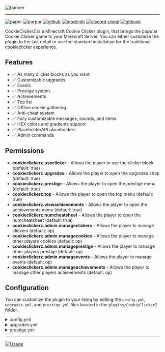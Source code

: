 ![banner](https://file.strassburger.dev/ccz_banner_round.png)

---
![paper](https://cdn.jsdelivr.net/npm/@intergrav/devins-badges@3/assets/compact/supported/paper_vector.svg)
![purpur](https://cdn.jsdelivr.net/npm/@intergrav/devins-badges@3/assets/compact/supported/purpur_vector.svg)
[![github](https://cdn.jsdelivr.net/npm/@intergrav/devins-badges@3/assets/compact/available/github_vector.svg)](https://github.com/ZetaPlugins/CookieClickerZ)
[![modrinth](https://cdn.jsdelivr.net/npm/@intergrav/devins-badges@3/assets/compact/available/modrinth_vector.svg)](https://modrinth.com/project/cookieclickerz)
[![discord-plural](https://cdn.jsdelivr.net/npm/@intergrav/devins-badges@3/assets/compact/social/discord-plural_vector.svg)](https://strassburger.org/discord)
[![gitbook](https://cdn.jsdelivr.net/npm/@intergrav/devins-badges@3/assets/compact/documentation/gitbook_vector.svg)](https://docs.zetaplugins.com/cookieclickerz)

CookieClickerZ is a Minecraft Cookie Clicker plugin, that brings the popular Cookie Clicker game to your Minecraft Server. You can either customize the plugin to the last detail or use the standard installation for the traditional cookieclicker experience.

## Features

* ✅ As many clicker blocks as you want
* ✅ Customizable upgrades
* ✅ Events
* ✅ Prestige system
* ✅ Achievements
* ✅ Top list
* ✅ Offline cookie gathering
* ✅ Anti-cheat system
* ✅ Fully customizable messages, sounds, and items
* ✅ HEX colors and gradients support
* ✅ PlaceholderAPI placeholders
* ✅ Admin commands

## Permissions

* **cookieclickerz.useclicker** - Allows the player to use the clicker block (default: true)
* **cookieclickerz.upgrades** - Allows the player to open the upgrades shop (default: true)
* **cookieclickerz.prestige** - Allows the player to open the prestige menu (default: true)
* **cookieclickerz.top** - Allows the player to open the top menu (default: true)
* **cookieclickerz.viewachievements** - Allows the player to open the achievements menu (default: true)
* **cookieclickerz.numcheatsheet** - Allows the player to open the numcheatsheet (default: true)
* **cookieclickerz.admin.manageclickers** - Allows the player to manage clickers (default: op)
* **cookieclickerz.admin.managecookies** - Allows the player to manage other players cookies (default: op)
* **cookieclickerz.admin.manageprestige** - Allows the player to manage other players prestige (default: op)
* **cookieclickerz.admin.manageevents** - Allows the player to manage events (default: op)
* **cookieclickerz.admin.manageachievements** - Allows the player to manage other players achievements (default: op)

## Configuration

You can customize the plugin to your liking by editing the `config.yml`, `upgrades.yml`, and `prestige.yml` files located in the `plugins/CookieClickerZ` folder.

<details>
<summary>config.yml</summary> 

```yaml
#       _____           _    _         _____ _ _      _               ______
#     / ____|          | |  (_)       / ____| (_)    | |             |___  /
#    | |     ___   ___ | | ___  ___  | |    | |_  ___| | _____ _ __     / /
#    | |    / _ \ / _ \| |/ / |/ _ \ | |    | | |/ __| |/ / _ \ '__|   / /
#    | |___| (_) | (_) |   <| |  __/ | |____| | | (__|   <  __/ |     / /__
#     \_____\___/ \___/|_|\_\_|\___|  \_____|_|_|\___|_|\_\___|_|    /_____|

# !!! COLOR CODES !!!
# This plugin supports old color codes like: &c, &l, &o, etc
# It also supports minimessage, which is a more advanced way to format messages:
# https://docs.advntr.dev/minimessage/format.html
# With these, you can also add HEX colors, gradients, hover and click events, etc

# If set to true, LifeStealZ will check for updates and let you know if there's a newer version
checkForUpdates: true

# Set the language to any code found in the "lang" folder (don't add the .yml extension)
# You can add your own language files. Use https://github.com/KartoffelChipss/LifeStealZ/tree/main/src/main/resources/lang/en-US.yml as a template
# If you want to help translating the plugin, please refer to this article: https://lsz.strassburger.dev/contributing/localization
lang: "en-US"

# The the cookie name
cookieName: "&7Cookies"

offlineCookies:
  # If set to true, players will earn cookies while they are offline
  enabled: true
  # Wether or not to send a message to the player when they join informing them about the cookies they earned while offline
  joinMessage: true

# Wether or not to show a hologram above the clicker block
# You need to have DecentHolograms installed for this to work:
# https://modrinth.com/plugin/decentholograms
# You can change the content of the hologram in the language file
hologram: true


# === EVENTS ===

events:
  # Toggle Events, like Click Frenzy, Cookie Frenzy, etc
  enabled: true
  # The probability of an event happening for each click
  rates:
    COOKIE_FRENZY: 0.005
    LUCKY: 0.007
    CLICK_FRENZY: 0.002
    RUIN: 0.002
    CURSED_FINGER: 0.002


# === SOUNDS ===

# The sound that will be played when a player clicks a block
# You can find a list of sounds here: https://hub.spigotmc.org/javadocs/bukkit/org/bukkit/Sound.html
clickSound: "BLOCK_WOODEN_BUTTON_CLICK_ON"
# The sound that will be played when a player buys an upgrade
upgradeSound: "ENTITY_PLAYER_LEVELUP"
# The sound that will be played when a player prestiges
prestigeSound: "ENTITY_PLAYER_LEVELUP"
# The sound when there was an error
errorSound: "ENTITY_VILLAGER_NO"


# === ANTICHEAT ===

anticheat:
  cps:
    # If set to true, the plugin will check for the amount of clicks per second
    enabled: true
    # The maximum amount of clicks per second a player is allowed to do
    max: 15
    # The message that will be sent to a player if they click too fast
    message: "&cYou are clicking too fast!"
    # The commands that will be executed if a player clicks too fast
    commands:
    #- "kick %player% &cYou are clicking too fast!"

  nomovement:
    # If set to true, the plugin will check if a player is moving
    enabled: true
    # The maximum amount of time a player is allowed to not move (in seconds)
    max: 15
    # The message that will be sent to a player if they are not moving
    message: "&cYou are not moving!"
    # The commands that will be executed if a player is not moving
    commands:
    # - "kick %player% &cYou are not moving!"

# === EXPERT ===
# This section is only relevant if you are an expert and know what you are doing

playerCache:
  # If set to true, the plugin will use a cache to store player data
  enabled: true
  # The amount of time (in seconds) the plugin will wait before saving the whole cache to the database
  saveInterval: 60
  # The maximum amount of players that will be stored in the cache
  maxSize: 1000


# === STORAGE ===

storage:
  # The type of storage to use. You have the following options:
  # "SQLite"
  type: "SQLite"

  # This section is only relevant if you use a remote database
  host: "localhost"
  port: 3306
  database: "cookieclicker"
  username: "root"
  password: "password"
```

</details>

<details>
<summary>upgrades.yml</summary>

```yaml
# === UPGRADES ===

# You can add as many upgrades as you want following this structure
wooden_pickaxe:
  # The name of the upgrade
  name: "&6Wooden Pickaxe"
  # The price of the upgrade
  baseprice: "50"
  # The price multiplier for each upgrade
  priceMultiplier: 1.1
  # The material that will be displayed in the shop
  item: "WOODEN_PICKAXE"
  # The amount of cookies per click the upgrade will add
  cpc: "1"
  # The amount of cookies the player will get while offline
  offlineCookies: "0"

...

# Add more items as needed following this structure
```

</details>

<details>
<summary>prestige.yml</summary>

```yaml
# === PRESTIGE ===

# If set to true, the plugin will enable the prestige system
enabled: true

levels:
  1:
    # The name of the prestige level
    name: "&8&l> <!b>&6Prestige I"
    # The price of the prestige level
    cost: "1M"
    # The multiplier that will be applied to the player's cookies
    multiplier: 2

  2:
    name: "&8&l> <!b>&6Prestige II"
    cost: "10M"
    multiplier: 3

  3:
    name: "&8&l> <!b>&6Prestige III"
    price: "100M"
    multiplier: 4

  4:
    name: "&8&l> <!b>&6Prestige IV"
    cost: "1B"
    multiplier: 5

  5:
    name: "&8&l> <!b>&6Prestige V"
    cost: "10B"
    multiplier: 6
```

</details>

---

[![Usage](https://bstats.org/signatures/bukkit/CookieClickerZ.svg)](https://bstats.org/plugin/bukkit/CookieClickerZ/25442)
